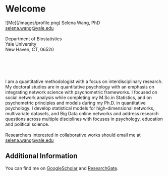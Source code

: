 # Welcome
<span class="right-col">
    ![Me](/images/profile.png)
    Selena Wang, PhD<br/>
    <a href="mailto: selena.wang@yale.edu">selena.wang@yale.edu</a><br/>
    <br/>
    Department of Biostatistics<br/>
    Yale University<br/>
    New Haven, CT, 06520
    <br/>
    <br/>
    <br/>
    <br/>
    <br/>
    <br/>
</span>
<span class="left-col">
    I am a quantitative methodologist with a focus on interdisciplinary research. My doctoral studies are in quantitative psychology with an emphasis on integrating network science with psychometric frameworks. I focused on social network analysis while completing my M.Sc.in Statistics, and on psychometric principles and models during my Ph.D. in quantitative psychology. I develop statistical models for high-dimensional networks, multivariate datasets, and Big Data online networks and address research questions across multiple disciplines with focuses in psychology, education and political science. 
    <br/>
    <br/>
    Researchers interested in collaborative works should email me at <a href="mailto: selena.wang@yale.edu">selena.wang@yale.edu</a>
</span>

## Additional Information
You can find me on [GoogleScholar](https://scholar.google.com/citations?user=fNviUbsAAAAJ&hl=en&oi=ao) and [ResearchGate](https://www.researchgate.net/profile/Selena-Wang-2). 